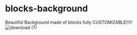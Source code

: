 # blocks-background

Beautiful Background made of blocks fully CUSTOMIZABLE!!!!!![download (7)](https://user-images.githubusercontent.com/20505286/176326716-de340e53-3557-45fb-a522-9964082bd01d.png)
